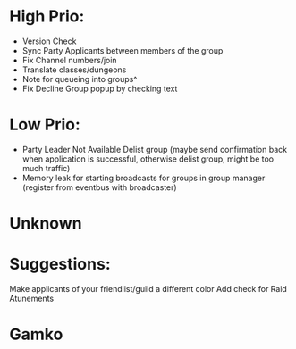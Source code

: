 # High Prio:
* Version Check
* Sync Party Applicants between members of the group
* Fix Channel numbers/join
* Translate classes/dungeons
* Note for queueing into groups^
* Fix Decline Group popup by checking text


# Low Prio:
* Party Leader Not Available Delist group (maybe send confirmation back when application is successful, otherwise delist group, might be too much traffic)
* Memory leak for starting broadcasts for groups in group manager (register from eventbus with broadcaster)

# Unknown

# Suggestions:
Make applicants of your friendlist/guild a different color
Add check for Raid Atunements

# Gamko

